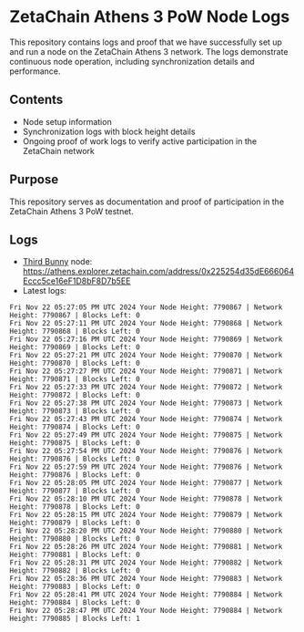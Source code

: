 # ZetaChain Athens 3 PoW Node Logs
This repository contains logs and proof that we have successfully set up and run a node on the ZetaChain Athens 3 network. The logs demonstrate continuous node operation, including synchronization details and performance.

## Contents
- Node setup information
- Synchronization logs with block height details
- Ongoing proof of work logs to verify active participation in the ZetaChain network

## Purpose
This repository serves as documentation and proof of participation in the ZetaChain Athens 3 PoW testnet.

## Logs

- [Third Bunny](https://thirdbunny.xyz/) node: https://athens.explorer.zetachain.com/address/0x225254d35dE666064Eccc5ce16eF1D8bF8D7b5EE
- Latest logs:
```
Fri Nov 22 05:27:05 PM UTC 2024 Your Node Height: 7790867 | Network Height: 7790867 | Blocks Left: 0
Fri Nov 22 05:27:11 PM UTC 2024 Your Node Height: 7790868 | Network Height: 7790868 | Blocks Left: 0
Fri Nov 22 05:27:16 PM UTC 2024 Your Node Height: 7790869 | Network Height: 7790869 | Blocks Left: 0
Fri Nov 22 05:27:21 PM UTC 2024 Your Node Height: 7790870 | Network Height: 7790870 | Blocks Left: 0
Fri Nov 22 05:27:27 PM UTC 2024 Your Node Height: 7790871 | Network Height: 7790871 | Blocks Left: 0
Fri Nov 22 05:27:33 PM UTC 2024 Your Node Height: 7790872 | Network Height: 7790872 | Blocks Left: 0
Fri Nov 22 05:27:38 PM UTC 2024 Your Node Height: 7790873 | Network Height: 7790873 | Blocks Left: 0
Fri Nov 22 05:27:43 PM UTC 2024 Your Node Height: 7790874 | Network Height: 7790874 | Blocks Left: 0
Fri Nov 22 05:27:49 PM UTC 2024 Your Node Height: 7790875 | Network Height: 7790875 | Blocks Left: 0
Fri Nov 22 05:27:54 PM UTC 2024 Your Node Height: 7790876 | Network Height: 7790876 | Blocks Left: 0
Fri Nov 22 05:27:59 PM UTC 2024 Your Node Height: 7790876 | Network Height: 7790876 | Blocks Left: 0
Fri Nov 22 05:28:05 PM UTC 2024 Your Node Height: 7790877 | Network Height: 7790877 | Blocks Left: 0
Fri Nov 22 05:28:10 PM UTC 2024 Your Node Height: 7790878 | Network Height: 7790878 | Blocks Left: 0
Fri Nov 22 05:28:15 PM UTC 2024 Your Node Height: 7790879 | Network Height: 7790879 | Blocks Left: 0
Fri Nov 22 05:28:20 PM UTC 2024 Your Node Height: 7790880 | Network Height: 7790880 | Blocks Left: 0
Fri Nov 22 05:28:26 PM UTC 2024 Your Node Height: 7790881 | Network Height: 7790881 | Blocks Left: 0
Fri Nov 22 05:28:31 PM UTC 2024 Your Node Height: 7790882 | Network Height: 7790882 | Blocks Left: 0
Fri Nov 22 05:28:36 PM UTC 2024 Your Node Height: 7790883 | Network Height: 7790883 | Blocks Left: 0
Fri Nov 22 05:28:41 PM UTC 2024 Your Node Height: 7790884 | Network Height: 7790884 | Blocks Left: 0
Fri Nov 22 05:28:47 PM UTC 2024 Your Node Height: 7790884 | Network Height: 7790885 | Blocks Left: 1
```
